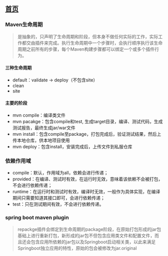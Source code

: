 ## [首页](/blog/)

### Maven生命周期

> 是抽象的，只声明了生命周期和阶段，但本身不做任何实际的工作，实际工作都交由插件来完成。执行生命周期中一个步骤时，会执行顺序执行该生命周期之前所有的步骤，每个Maven构建步骤都可以绑定一个或多个插件行为。

#### 三种生命周期

- default：validate -> deploy（不包含site）
- clean
- site

#### 主要的阶段

- mvn compile：编译类文件
- mvn pacakge：包含compile和test, 生成target目录，编译、测试代码，生成测试报告，最终生成jar/war文件
- mvn install：包含compile至package，打包完成后，验证测试结果，然后上传本地仓库，供本地项目使用
- mvn deploy：包含install，安装完成后，上传文件到私服仓库

### 依赖作用域

- compile：默认，作用域为all，依赖会进行传递；
- provided：在编译、测试时有效，在运行时无效，意味着该依赖不会被打包，不会进行依赖传递；
- runtime：在运行时和测试时有效，编译时无效，一般作为具体实现，在编译期间只需要知道其接口即可，会进行依赖传递；
- test：只在测试期间有效，不会进行依赖传递。

### spring boot maven plugin

> repackge插件会绑定到生命周期的package阶段，在原始打包形成的jar包基础上进行重新打包，新形成的jar包不但包含应用类文件和配置文件，而且还会包含应用所依赖的jar包以及Springboot启动相关类，以此来满足Springboot独立应用的特性，原始的包会被修改为jar.original